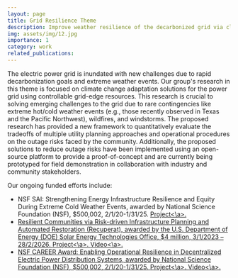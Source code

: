 ```yaml
---
layout: page
title: Grid Resilience Theme
description: Improve weather resilience of the decarbonized grid via climate change adaptation solutions.
img: assets/img/12.jpg
importance: 1
category: work
related_publications: 
---
```


The electric power grid is inundated with new challenges due to rapid decarbonization goals and extreme weather events. Our group's research in this theme is focused on climate change adaptation solutions for the power grid using controllable grid-edge resources. This research is crucial to solving emerging challenges to the grid due to rare contingencies like extreme hot/cold weather events (e.g., those recently observed in Texas and the Pacific Northwest), wildfires, and windstorms. The proposed research has provided a new framework to quantitatively evaluate the tradeoffs of multiple utility planning approaches and operational procedures on the outage risks faced by the community. Additionally, the proposed solutions to reduce outage risks have been implemented using an open-source platform to provide a proof-of-concept and are currently being prototyped for field demonstration in collaboration with industry and community stakeholders. 

Our ongoing funded efforts include:
- NSF SAI: Strengthening Energy Infrastructure Resilience and Equity During Extreme Cold Weather Events, awarded by National Science Foundation (NSF), $500,002, 2/1/20-1/31/25. <a href='https://www.nsf.gov/awardsearch/showAward?AWD_ID=2324544'>Project<\a>.
- Resilient Communities via Risk-driven Infrastructure Planning and Automated Restoration (Recuperat), awarded by the U.S. Department of Energy (DOE) Solar Energy Technologies Office, $4 million, 3/1/2023 – 28/2/2026. <a href='https://www.energy.gov/eere/solar/renewables-advancing-community-energy-resilience-racer-funding-program'>Project<\a>. <a href='https://www.youtube.com/watch?v=VTV_OWQY0C4'>Video<\a>.
- NSF CAREER Award: Enabling Operational Resilience in Decentralized Electric Power Distribution Systems, awarded by National Science Foundation (NSF), $500,002, 2/1/20-1/31/25. <a href='https://www.nsf.gov/awardsearch/showAward?AWD_ID=1944142'>Project<\a>. <a href='https://drive.google.com/file/d/1yhjJ7PLP-iXWUJVsQxTzxycnL3Dk7zU8/view'>Video<\a>.
